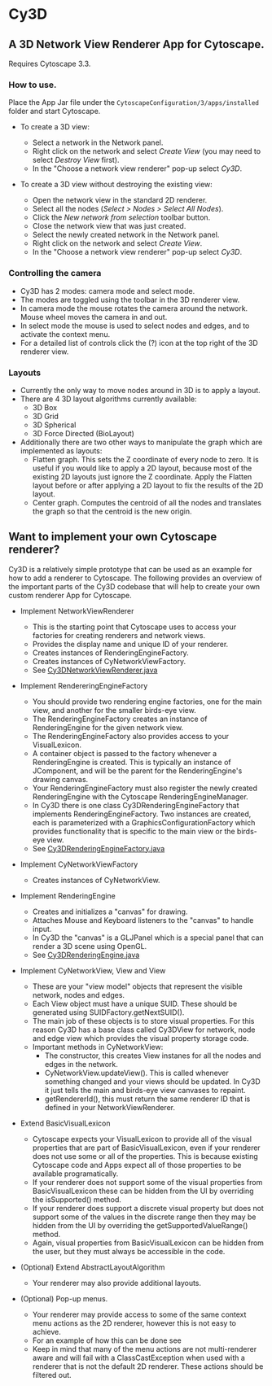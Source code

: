Cy3D
====

## A 3D Network View Renderer App for Cytoscape.

Requires Cytoscape 3.3.



### How to use.

Place the App Jar file under the `CytoscapeConfiguration/3/apps/installed` folder and start Cytoscape.

* To create a 3D view:
  * Select a network in the Network panel. 
  * Right click on the network and select *Create View* (you may need to select *Destroy View* first). 
  * In the "Choose a network view renderer" pop-up select *Cy3D*.

* To create a 3D view without destroying the existing view:
  * Open the network view in the standard 2D renderer.
  * Select all the nodes (*Select > Nodes > Select All Nodes*).
  * Click the *New network from selection* toolbar button.
  * Close the network view that was just created.
  * Select the newly created network in the Network panel. 
  * Right click on the network and select *Create View*. 
  * In the "Choose a network view renderer" pop-up select *Cy3D*.

### Controlling the camera

* Cy3D has 2 modes: camera mode and select mode. 
* The modes are toggled using the toolbar in the 3D renderer view.
* In camera mode the mouse rotates the camera around the network. Mouse wheel moves the camera in and out.
* In select mode the mouse is used to select nodes and edges, and to activate the context menu.
* For a detailed list of controls click the (?) icon at the top right of the 3D renderer view.

### Layouts

* Currently the only way to move nodes around in 3D is to apply a layout.
* There are 4 3D layout algorithms currently available:
  * 3D Box
  * 3D Grid
  * 3D Spherical
  * 3D Force Directed (BioLayout)
* Additionally there are two other ways to manipulate the graph which are implemented as layouts:
  * Flatten graph. This sets the Z coordinate of every node to zero. It is useful if you would like to apply a 2D layout, 
    because most of the existing 2D layouts just ignore the Z coordinate. Apply the Flatten layout before or after applying a 2D 
    layout to fix the results of the 2D layout.
  * Center graph. Computes the centroid of all the nodes and translates the graph so that the centroid is the new origin.
  
  
  
## Want to implement your own Cytoscape renderer?

Cy3D is a relatively simple prototype that can be used as an example for how to add a renderer to Cytoscape.
The following provides an overview of the important parts of the Cy3D codebase that will help
to create your own custom renderer App for Cytoscape.

* Implement NetworkViewRenderer
  * This is the starting point that Cytoscape uses to access your factories for creating renderers and network views.
  * Provides the display name and unique ID of your renderer.
  * Creates instances of RenderingEngineFactory.
  * Creates instances of CyNetworkViewFactory.
  * See [Cy3DNetworkViewRenderer.java](src/main/java/org/baderlab/cy3d/internal/Cy3DNetworkViewRenderer.java)
  
* Implement RendereringEngineFactory
  * You should provide two rendering engine factories, one for the main view, and another for the smaller birds-eye view.
  * The RenderingEngineFactory creates an instance of RenderingEngine for the given network view.
  * The RenderingEngineFactory also provides access to your VisualLexicon.
  * A container object is passed to the factory whenever a RenderingEngine is created.
    This is typically an instance of JComponent, and will be the parent for the RenderingEngine's drawing canvas.
  * Your RenderingEngineFactory must also register the newly created RenderingEngine with the Cytoscape RenderingEngineManager.
  * In Cy3D there is one class Cy3DRenderingEngineFactory that implements RenderingEngineFactory. 
    Two instances are created, each is parameterized with a GraphicsConfigurationFactory
    which provides functionality that is specific to the main view or the birds-eye view.
  * See [Cy3DRenderingEngineFactory.java](src/main/java/org/baderlab/cy3d/internal/Cy3DRenderingEngineFactory.java)

* Implement CyNetworkViewFactory
  * Creates instances of CyNetworkView.
  
* Implement RenderingEngine
  * Creates and initializes a "canvas" for drawing. 
  * Attaches Mouse and Keyboard listeners to the "canvas" to handle input.
  * In Cy3D the "canvas" is a GLJPanel which is a special panel that can render a 3D scene using OpenGL.
  * See [Cy3DRenderingEngine.java](src/main/java/org/baderlab/cy3d/internal/Cy3DRenderingEngine.java)

* Implement CyNetworkView, View<CyEdge> and View<CyNode>
  * These are your "view model" objects that represent the visible network, nodes and edges.
  * Each View object must have a unique SUID. These should be generated using SUIDFactory.getNextSUID().
  * The main job of these objects is to store visual properties. For this reason Cy3D has a base class called Cy3DView for
    network, node and edge view which provides the visual property storage code.
  * Important methods in CyNetworkView:
    * The constructor, this creates View instanes for all the nodes and edges in the network.
    * CyNetworkView.updateView(). This is called whenever something changed and your views should be updated. In Cy3D it just
      tells the main and birds-eye view canvases to repaint.
    * getRendererId(), this must return the same renderer ID that is defined in your NetworkViewRenderer.
    
* Extend BasicVisualLexicon
  * Cytoscape expects your VisualLexicon to provide all of the visual properties that are part of BasicVisualLexicon, even
    if your renderer does not use some or all of the properties. This is because existing Cytoscape code and Apps expect
    all of those properties to be available programatically.
  * If your renderer does not support some of the visual properties from BasicVisualLexicon these can be hidden from the
    UI by overriding the isSupported() method.
  * If your renderer does support a discrete visual property but does not support some of the values in the discrete range
    then they may be hidden from the UI by overriding the getSupportedValueRange() method.
  * Again, visual properties from BasicVisualLexicon can be hidden from the user, but they must always be accessible in the code.
    
* (Optional) Extend AbstractLayoutAlgorithm
  * Your renderer may also provide additional layouts.
  
* (Optional) Pop-up menus.
  * Your renderer may provide access to some of the same context menu actions as the 2D renderer, however this is not easy to achieve.
  * For an example of how this can be done see
  * Keep in mind that many of the menu actions are not multi-renderer aware and will fail with a ClassCastException when used with
    a renderer that is not the default 2D renderer. These actions should be filtered out.
 
 


